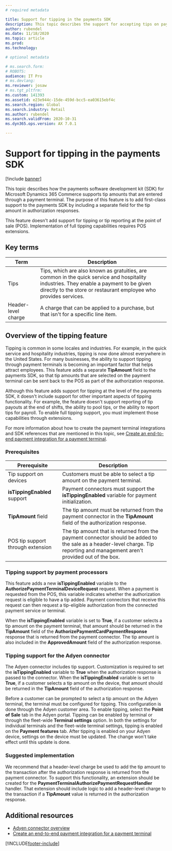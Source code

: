 ```yaml
---
# required metadata

title: Support for tipping in the payments SDK
description: This topic describes the support for accepting tips on payment terminals in the payments software development kit (SDK).
author: rubendel
ms.date: 11/18/2020
ms.topic: article
ms.prod: 
ms.technology: 

# optional metadata

# ms.search.form: 
# ROBOTS: 
audience: IT Pro
# ms.devlang: 
ms.reviewer: josaw
# ms.tgt_pltfrm: 
ms.custom: 141393
ms.assetid: e23e944c-15de-459d-bcc5-ea03615ebf4c
ms.search.region: Global
ms.search.industry: Retail
ms.author: rubendel
ms.search.validFrom: 2020-10-31
ms.dyn365.ops.version: AX 7.0.1

---
```


# Support for tipping in the payments SDK

[!include [banner](../includes/banner.md)]

This topic describes how the payments software development kit (SDK) for Microsoft Dynamics 365 Commerce supports tip amounts that are entered through a payment terminal. The purpose of this feature is to add first-class support to the payments SDK by including a separate field for the tip amount in authorization responses.

This feature doesn't add support for tipping or tip reporting at the point of sale (POS). Implementation of full tipping capabilities requires POS extensions.

## Key terms

| Term | Description |
|---|---|
| Tips | Tips, which are also known as gratuities, are common in the quick service and hospitality industries. They enable a payment to be given directly to the store or restaurant employee who provides services. |
| Header-level charge | A charge that can be applied to a purchase, but that isn't for a specific line item. |

## Overview of the tipping feature

Tipping is common in some locales and industries. For example, in the quick service and hospitality industries, tipping is now done almost everywhere in the United States. For many businesses, the ability to support tipping through payment terminals is becoming an important factor that helps attract employees. This feature adds a separate **TipAmount** field to the payments SDK, so that tip amounts that are selected on the payment terminal can be sent back to the POS as part of the authorization response.

Although this feature adds support for tipping at the level of the payments SDK, it doesn't include support for other important aspects of tipping functionality. For example, the feature doesn't support reporting of tip payouts at the end of shifts, the ability to pool tips, or the ability to report tips for payroll. To enable full tipping support, you must implement those capabilities through extensions.

For more information about how to create the payment terminal integrations and SDK references that are mentioned in this topic, see [Create an end-to-end payment integration for a payment terminal](end-to-end-payment-extension.md).

### Prerequisites

| Prerequisite | Description |
|---|---|
| Tip support on devices | Customers must be able to select a tip amount on the payment terminal. |
| **isTippingEnabled** support | Payment connectors must support the **isTippingEnabled** variable for payment initialization. |
| **TipAmount** field | The tip amount must be returned from the payment connector in the **TipAmount** field of the authorization response. |
| POS tip support through extension | The tip amount that is returned from the payment connector should be added to the sale as a header-level charge. Tip reporting and management aren't provided out of the box. |

### Tipping support by payment processors

This feature adds a new **isTippingEnabled** variable to the **AuthorizePaymentTerminalDeviceRequest** request. When a payment is requested from the POS, this variable indicates whether the authorization request is eligible to have a tip added. Payment connectors that receive this request can then request a tip-eligible authorization from the connected payment service or terminal.

When the **isTippingEnabled** variable is set to **True**, if a customer selects a tip amount on the payment terminal, that amount should be returned in the **TipAmount** field of the **AuthorizePaymentCardPaymentResponse** response that is returned from the payment connector. The tip amount is also included in the **ApprovedAmount** field of the authorization response.

### Tipping support for the Adyen connector

The Adyen connector includes tip support. Customization is required to set the **isTippingEnabled** variable to **True** when the authorization response is passed to the connector. When the **isTippingEnabled** variable is set to **True**, if a customer selects a tip amount on the device, that amount should be returned in the **TipAmount** field of the authorization response.

Before a customer can be prompted to select a tip amount on the Adyen terminal, the terminal must be configured for tipping. This configuration is done through the Adyen customer area. To enable tipping, select the **Point of Sale** tab in the Adyen portal. Tipping can be enabled by terminal or through the fleet-wide **Terminal settings** option. In both the settings for individual terminals and the fleet-wide terminal settings, tipping is enabled on the **Payment features** tab. After tipping is enabled on your Adyen device, settings on the device must be updated. The change won't take effect until this update is done.

### Suggested implementation

We recommend that a header-level charge be used to add the tip amount to the transaction after the authorization response is returned from the payment connector. To support this functionality, an extension should be created for the **PaymentTerminalAuthorizePaymentRequestHandler** handler. That extension should include logic to add a header-level charge to the transaction if a **TipAmount** value is returned in the authorization response.

## Additional resources

- [Adyen connector overview](adyen-connector.md?tabs=10-0-14.md)
- [Create an end-to-end payment integration for a payment terminal](end-to-end-payment-extension.md)


[!INCLUDE[footer-include](../../includes/footer-banner.md)]